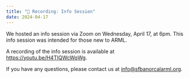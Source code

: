 ```yaml
---
title: "🎥 Recording: Info Session"
date: 2024-04-17
---
```


We hosted an info session via Zoom on Wednesday, April 17, at 6pm. This
info session was intended for those new to ARML.

A recording of the info session is available at https://youtu.be/H4TIQWcWqWg.

If you have any questions, please contact us at info@sfbanorcalarml.org.
